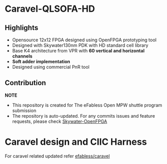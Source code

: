 # Caravel-QLSOFA-HD

## Highlights
* Opensource 12x12 FPGA designed using OpenFPGA prototyping tool
* Designed with Skywater130nm PDK with HD standard cell library
* Base K4 architecture from VPR with **60 vertical and horizontal channels**
* **Soft adder implementation**
* Designed using commercial PnR tool

## Contribution
**NOTE**
- This repository is created for The eFabless Open MPW shuttle program submission
- The repository is auto-updated. For any commits issues and feature requests, please check [Skywater-OpenFPGA](https://github.com/lnis-uofu/skywater-openfpga)

# Caravel design and CIIC Harness

For caravel related updated refer [efabless/caravel](https://github.com/efabless/caravel/commit/f36f4dd9b5ce735c6a237bcf7d93efe0a5ca44ef)
